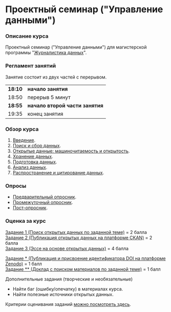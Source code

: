 # Проектный семинар ("Управление данными")
### Описание курса

Проектный семинар ("Управление данными") для магистерской программы "[Журналистика данных](https://www.hse.ru/ma/datajourn/)".

### Регламент занятий

Занятие состоит из двух частей с перерывом.    
           

|||
|---|---|
|**18:10**|**начало занятия**|      
|18:50|перерыв 5 минут| 
|**18:55**|**начало второй части занятия**|      
|19:35|конец занятия|       


### Обзор курса

1. [Введение](https://github.com/iradche/Seminar-2020-course/blob/master/intro.md).
2. [Поиск и сбор данных](https://github.com/iradche/Seminar-2020-course/blob/master/lessons1-2.MD).     
3. [Открытые данные: машиночитаемость и открытость](https://github.com/iradche/Seminar-2020-course/blob/master/lesson2.md).
4. [Хранение данных](https://github.com/iradche/Seminar-2020-course/blob/master/lesson4.md).
5. [Подготовка данных](https://github.com/iradche/Seminar-2020-course/blob/master/lesson5.MD).
6. [Анализ данных](https://github.com/iradche/Seminar-2020-course/blob/master/lesson6.md).
7. [Распространение и цитирование данных](https://github.com/iradche/Seminar-2020-course/blob/master/lesson7.md).


### Опросы 
- [Предварительный опросник](https://forms.gle/4Xg4fZr1vGH26BhP7).         
- [Промежуточный опросник](...).
- [Пост-опросник](...).

### Оценка за курc       
[Задание 1 (Поиск открытых данных по заданной теме)](https://github.com/iradche/Seminar-2020-course/blob/master/tasks/task1.md) = 2 балла     
[Задание 2 (Публикация открытых данных на платформе CKAN)](https://github.com/iradche/Seminar-2020-course/blob/master/tasks/task2.md) = 2 балла     
[Задание 3 (Эссе на основе открытых данных)](https://github.com/iradche/Seminar-2020-course/blob/master/tasks/task3.md) = 4 балла    
     
[Задание * (Публикация и присвоение идентификатора DOI на платформе Zenodo)](https://github.com/iradche/Seminar-2020-course/blob/master/tasks/task4.md) = 1 балл     
[Задание ** (Доклад с поиском материалов по заданной теме)](https://github.com/iradche/Seminar-2020-course/blob/master/tasks/task5.md) = 1 балл        

Дополнительные задания (творческие и необязательные)
- Найти баг (ошибку/опечатку) в материалах курса.
- Найти полезные источники открытых данных.

Критерии оценивания заданий [можно посмотреть здесь](https://docs.google.com/spreadsheets/d/e/2PACX-1vTLcZV4N8MRtQDf4gwNRFMwgGvHZTIO5UgXg6X_nNAT4qZcFTE0akKKcnY_Dqoxp5p1fFk3_GV3lE8t/pubhtml?gid=1709635806&single=true).

